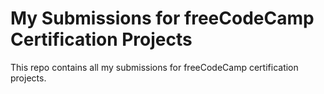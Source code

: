 # My Submissions for freeCodeCamp Certification Projects

This repo contains all my submissions for freeCodeCamp certification projects.
